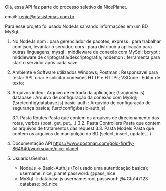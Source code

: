 Olá, essa API faz parte do processo seletivo da NicePlanet.

email: kenio@gtasistemas.com.br

Para esse projeto foi usado NodeJs salvando informações em um BD MySql.
1. No NodeJs
    npm     : para gerenciador de pacotes;
    express : para trabalhar com json, levantar o servidor;
    cors    : para distribuir a aplicação para outras linguagens;
    mysql   : middleware de conexão com MySql;
    bcrypt  : middleware de criptografia/descriptografia;
    nodemon : ferramenta para start o servidor após cada save.

2. Ambiente e Software utilizados
    Windows;
    Postman : Responsavel para testar API, criar e solicitar conexões HTTP e HTTPs;
    VSCode  : Editor de texto;

3. Arquivos
    index    :   Arquivo de entrada da aplicação; (\src\index.js)
    database :   Arquivo de configuração da conexão com MySql; (\src\config\database.js)
    basic-auth  :   Arquvido de configuração de segurança basica; (\src\config\basic-auth.js)

    3.1. Pasta Routes
        Pasta que contem os arquivos de direcionamento das rotas, verbos (post, get, put,...)
    3.2. Pasta Controllers
        Pasta que contem os arquivos de tratamentos das request
    3.3. Pasta Models
        Pasta que contem os arquivos de manipulção do BD (select, insert, update,...)

4.  Documentação API https://www.postman.com/gold-firefly-864940/workspace/nice-planet

5.  Usuarios/Senhas
    *   NodeJs -> Basic-Auth.js (Foi usado uma autenticação basica); username: nice_planet password: @pass_nice
    *   MySql -> database.js username: root password: @#Gta147123 database: bd_nice
    

